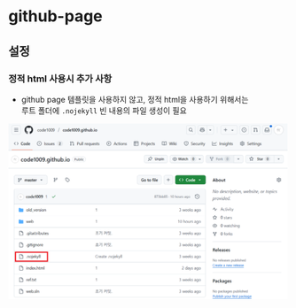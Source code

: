 ﻿# github-page 

## 설정

### 정적 html 사용시 추가 사항

* github page 템플릿을 사용하지 않고, 정적 html을 사용하기 위해서는  
  루트 폴더에 `.nojekyll` 빈 내용의 파일 생성이 필요

![nojekyll](./github-page-.nojekyll.png "nojekyll")

